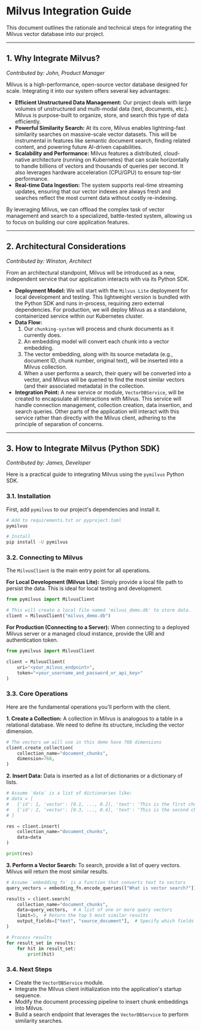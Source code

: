 # Milvus Integration Guide

This document outlines the rationale and technical steps for integrating the Milvus vector database into our project.

---

## 1. Why Integrate Milvus?

*Contributed by: John, Product Manager*

Milvus is a high-performance, open-source vector database designed for scale. Integrating it into our system offers several key advantages:

- **Efficient Unstructured Data Management:** Our project deals with large volumes of unstructured and multi-modal data (text, documents, etc.). Milvus is purpose-built to organize, store, and search this type of data efficiently.
- **Powerful Similarity Search:** At its core, Milvus enables lightning-fast similarity searches on massive-scale vector datasets. This will be instrumental in features like semantic document search, finding related content, and powering future AI-driven capabilities.
- **Scalability and Performance:** Milvus features a distributed, cloud-native architecture (running on Kubernetes) that can scale horizontally to handle billions of vectors and thousands of queries per second. It also leverages hardware acceleration (CPU/GPU) to ensure top-tier performance.
- **Real-time Data Ingestion:** The system supports real-time streaming updates, ensuring that our vector indexes are always fresh and searches reflect the most current data without costly re-indexing.

By leveraging Milvus, we can offload the complex task of vector management and search to a specialized, battle-tested system, allowing us to focus on building our core application features.

---

## 2. Architectural Considerations

*Contributed by: Winston, Architect*

From an architectural standpoint, Milvus will be introduced as a new, independent service that our application interacts with via its Python SDK. 

- **Deployment Model:** We will start with the `Milvus Lite` deployment for local development and testing. This lightweight version is bundled with the Python SDK and runs in-process, requiring zero external dependencies. For production, we will deploy Milvus as a standalone, containerized service within our Kubernetes cluster.
- **Data Flow:**
  1. Our `chunking-system` will process and chunk documents as it currently does.
  2. An embedding model will convert each chunk into a vector embedding.
  3. The vector embedding, along with its source metadata (e.g., document ID, chunk number, original text), will be inserted into a Milvus collection.
  4. When a user performs a search, their query will be converted into a vector, and Milvus will be queried to find the most similar vectors (and their associated metadata) in the collection.
- **Integration Point:** A new service or module, `VectorDBService`, will be created to encapsulate all interactions with Milvus. This service will handle connection management, collection creation, data insertion, and search queries. Other parts of the application will interact with this service rather than directly with the Milvus client, adhering to the principle of separation of concerns.

---

## 3. How to Integrate Milvus (Python SDK)

*Contributed by: James, Developer*

Here is a practical guide to integrating Milvus using the `pymilvus` Python SDK.

### 3.1. Installation

First, add `pymilvus` to our project's dependencies and install it.

```bash
# Add to requirements.txt or pyproject.toml
pymilvus

# Install
pip install -U pymilvus
```

### 3.2. Connecting to Milvus

The `MilvusClient` is the main entry point for all operations.

**For Local Development (Milvus Lite):**
Simply provide a local file path to persist the data. This is ideal for local testing and development.

```python
from pymilvus import MilvusClient

# This will create a local file named 'milvus_demo.db' to store data.
client = MilvusClient("milvus_demo.db")
```

**For Production (Connecting to a Server):**
When connecting to a deployed Milvus server or a managed cloud instance, provide the URI and authentication token.

```python
from pymilvus import MilvusClient

client = MilvusClient(
    uri="<your_milvus_endpoint>",
    token="<your_username_and_password_or_api_key>"
)
```

### 3.3. Core Operations

Here are the fundamental operations you'll perform with the client.

**1. Create a Collection:**
A collection in Milvus is analogous to a table in a relational database. We need to define its structure, including the vector dimension.

```python
# The vectors we will use in this demo have 768 dimensions
client.create_collection(
    collection_name="document_chunks",
    dimension=768,  
)
```

**2. Insert Data:**
Data is inserted as a list of dictionaries or a dictionary of lists.

```python
# Assume `data` is a list of dictionaries like:
# data = [
#   {'id': 1, 'vector': [0.1, ..., 0.2], 'text': 'This is the first chunk.'},
#   {'id': 2, 'vector': [0.3, ..., 0.4], 'text': 'This is the second chunk.'}
# ]

res = client.insert(
    collection_name="document_chunks", 
    data=data
)

print(res)
```

**3. Perform a Vector Search:**
To search, provide a list of query vectors. Milvus will return the most similar results.

```python
# Assume `embedding_fn` is a function that converts text to vectors
query_vectors = embedding_fn.encode_queries(["What is vector search?"])

results = client.search(
    collection_name="document_chunks",
    data=query_vectors,  # A list of one or more query vectors
    limit=5,  # Return the top 5 most similar results
    output_fields=["text", "source_document"],  # Specify which fields to return
)

# Process results
for result_set in results:
    for hit in result_set:
        print(hit)
```

### 3.4. Next Steps

- Create the `VectorDBService` module.
- Integrate the Milvus client initialization into the application's startup sequence.
- Modify the document processing pipeline to insert chunk embeddings into Milvus.
- Build a search endpoint that leverages the `VectorDBService` to perform similarity searches.